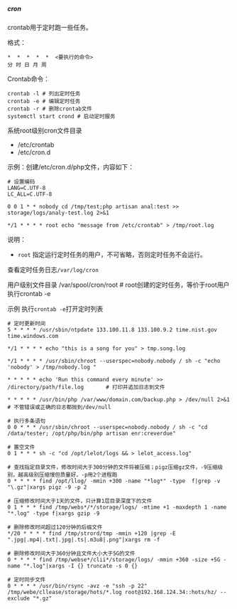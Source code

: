 ##### cron
crontab用于定时跑一些任务。

格式：
```
*  *  *  *  *  <要执行的命令>
分 时 日 月 周 
```

Crontab命令：
```
crontab -l # 列出定时任务
crontab -e # 编辑定时任务
crontab -r # 删除crontab文件
systemctl start crond # 启动定时服务
```

系统root级别cron文件目录
- /etc/crontab
- /etc/cron.d

示例：创建/etc/cron.d/php文件，内容如下：
```
# 设置编码
LANG=C.UTF-8
LC_ALL=C.UTF-8

0 0 1 * * nobody cd /tmp/test;php artisan anal:test >> storage/logs/analy-test.log 2>&1

*/1 * * * * root echo "message from /etc/crontab" > /tmp/root.log
```
说明：
- `root` 指定运行定时任务的用户，不可省略，否则定时任务不会运行。

查看定时任务日志`/var/log/cron`

用户级别文件目录
/var/spool/cron/root   # root创建的定时任务，等价于root用户执行crontab -e

示例
执行`crontab -e`打开定时列表
```
# 定时更新时间
5 * * * * /usr/sbin/ntpdate 133.100.11.8 133.100.9.2 time.nist.gov time.windows.com

*/1 * * * * echo "this is a song for you" > tmp.song.log

*/1 * * * * /usr/sbin/chroot --userspec=nobody.nobody / sh -c "echo 'nobody' > /tmp/nobody.log "

* * * * * echo 'Run this command every minute' >> /directory/path/file.log       # 打印并追加日志到文件

* * * * * /usr/bin/php /var/www/domain.com/backup.php > /dev/null 2>&1           # 不管错误或正确的日志都抛到/dev/null

# 执行多条语句
0 0 * * * /usr/sbin/chroot --userspec=nobody.nobody / sh -c "cd /data/tester; /opt/php/bin/php artisan enr:creverdue"

# 置空文件
0 1 * * * sh -c "cd /opt/lelot/logs && > lelot_access.log"

# 查找指定目录文件，修改时间大于300分钟的文件将被压缩；pigz压缩gz文件，-9压缩级别，越高级别压缩慢但质量好，-p用2个进程跑
0 * * * * find /opt/llog/ -mmin +300 -name "*log*" -type  f|grep -v "\.gz"|xargs pigz -9 -p 2

# 压缩修改时间大于1天的文件，只计算1层目录深度下的文件
0 1 * * * find /tmp/webs*/*/storage/logs/ -mtime +1 -maxdepth 1 -name "*.log" -type f|xargs gzip -9

# 删除修改时间超过120分钟的后缀文件
*/20 * * * * find /tmp/strord/tmp -mmin +120 |grep -E ".jpg|.mp4|.txt|.jpg|.ts|.m3u8|.png"|xargs rm -f

# 删除修改时间大于360分钟且文件大小大于5G的文件
0 * * * * find /tmp/webse*/clii*/storage/logs/ -mmin +360 -size +5G -name "*.log"|xargs -I {} truncate -s 0 {}

# 定时同步文件
0 * * * * /usr/bin/rsync -avz -e "ssh -p 22" /tmp/webe/cllease/storage/hots/*.log root@192.168.124.34::hots/hz/ --exclude "*.gz"
```
